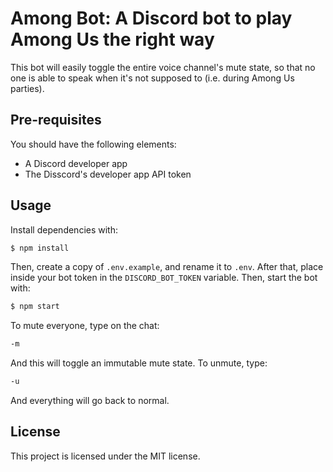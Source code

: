 # Among Bot: A Discord bot to play Among Us the right way

This bot will easily toggle the entire voice channel's mute state, so that no one is able to speak when it's not supposed to (i.e. during Among Us parties).

## Pre-requisites

You should have the following elements:

- A Discord developer app
- The Disscord's developer app API token

## Usage

Install dependencies with:

```sh
$ npm install
```

Then, create a copy of `.env.example`, and rename it to `.env`. After that, place inside your bot token in the `DISCORD_BOT_TOKEN` variable. Then, start the bot with:

```sh
$ npm start
```

To mute everyone, type on the chat:

```sh
-m
```

And this will toggle an immutable mute state. To unmute, type:

```sh
-u
```

And everything will go back to normal.

## License

This project is licensed under the MIT license.

